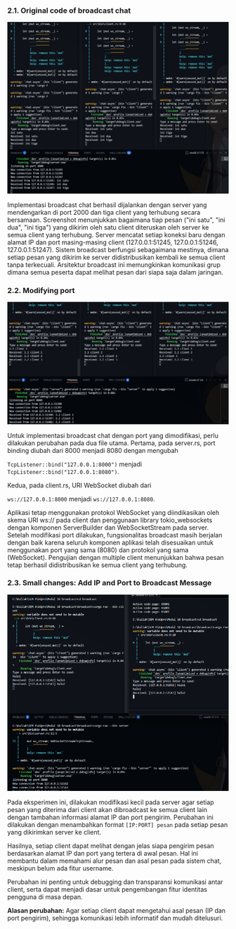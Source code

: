 ### 2.1. Original code of broadcast chat

![alt text](image-1.png)

Implementasi broadcast chat berhasil dijalankan dengan server yang mendengarkan di port 2000 dan tiga client yang terhubung secara bersamaan. Screenshot menunjukkan bagaimana tiap pesan ("ini satu", "ini dua", "ini tiga") yang dikirim oleh satu client diteruskan oleh server ke semua client yang terhubung. Server mencatat setiap koneksi baru dengan alamat IP dan port masing-masing client (127.0.0.1:51245, 127.0.0.1:51246, 127.0.0.1:51247). Sistem broadcast berfungsi sebagaimana mestinya, dimana setiap pesan yang dikirim ke server didistribusikan kembali ke semua client tanpa terkecuali. Arsitektur broadcast ini memungkinkan komunikasi grup dimana semua peserta dapat melihat pesan dari siapa saja dalam jaringan.


### 2.2. Modifying port

![alt text](image-2.png)

Untuk implementasi broadcast chat dengan port yang dimodifikasi, perlu dilakukan perubahan pada dua file utama. Pertama, pada server.rs, port binding diubah dari 8000 menjadi 8080 dengan mengubah 

`TcpListener::bind("127.0.0.1:8000")` menjadi `TcpListener::bind("127.0.0.1:8080")`. 


Kedua, pada client.rs, URI WebSocket diubah dari 

`ws://127.0.0.1:8000` menjadi `ws://127.0.0.1:8080`.

Aplikasi tetap menggunakan protokol WebSocket yang diindikasikan oleh skema URI ws:// pada client dan penggunaan library tokio_websockets dengan komponen ServerBuilder dan WebSocketStream pada server. Setelah modifikasi port dilakukan, fungsionalitas broadcast masih berjalan dengan baik karena seluruh komponen aplikasi telah disesuaikan untuk menggunakan port yang sama (8080) dan protokol yang sama (WebSocket). Pengujian dengan multiple client menunjukkan bahwa pesan tetap berhasil didistribusikan ke semua client yang terhubung.

### 2.3. Small changes: Add IP and Port to Broadcast Message

![alt text](image-3.png)

Pada eksperimen ini, dilakukan modifikasi kecil pada server agar setiap pesan yang diterima dari client akan dibroadcast ke semua client lain dengan tambahan informasi alamat IP dan port pengirim. Perubahan ini dilakukan dengan menambahkan format `[IP:PORT] pesan` pada setiap pesan yang dikirimkan server ke client.

Hasilnya, setiap client dapat melihat dengan jelas siapa pengirim pesan berdasarkan alamat IP dan port yang tertera di awal pesan. Hal ini membantu dalam memahami alur pesan dan asal pesan pada sistem chat, meskipun belum ada fitur username.

Perubahan ini penting untuk debugging dan transparansi komunikasi antar client, serta dapat menjadi dasar untuk pengembangan fitur identitas pengguna di masa depan.

**Alasan perubahan:**
Agar setiap client dapat mengetahui asal pesan (IP dan port pengirim), sehingga komunikasi lebih informatif dan mudah ditelusuri.
